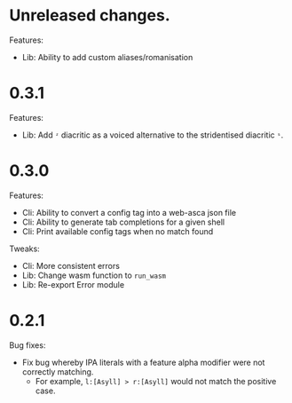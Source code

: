 Unreleased changes.
==================

Features: 
* Lib: Ability to add custom aliases/romanisation

0.3.1
==================

Features: 
* Lib: Add `ᶻ` diacritic as a voiced alternative to the stridentised diacritic `ˢ`.

0.3.0
==================

Features: 
* Cli: Ability to convert a config tag into a web-asca json file 
* Cli: Ability to generate tab completions for a given shell
* Cli: Print available config tags when no match found

Tweaks:
* Cli: More consistent errors
* Lib: Change wasm function to `run_wasm`
* Lib: Re-export Error module

0.2.1
==================

Bug fixes:
* Fix bug whereby IPA literals with a feature alpha modifier were not correctly matching.
    * For example, `l:[Asyll] > r:[Asyll]` would not match the positive case.